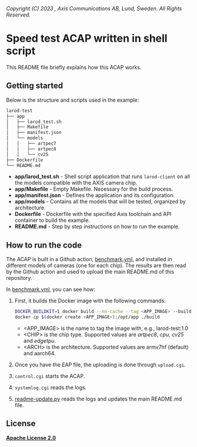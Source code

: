 *Copyright (C) 2023
, Axis Communications AB, Lund, Sweden. All Rights Reserved.*

# Speed test ACAP written in shell script

This README file briefly explains how this ACAP works.

## Getting started

Below is the structure and scripts used in the example:

```bash
larod-test
├── app
│   ├── larod_test.sh
│   ├── Makefile
│   ├── manifest.json
│   └── models
│   │   ├── artpec7
│   │   ├── artpec8
│   │   └── cv25
├── Dockerfile
└── README.md
```

* **app/larod_test.sh** - Shell script application that runs `larod-client` on all the models compatible with the AXIS camera chip.
* **app/Makefile** - Empty Makefile. Necessary for the build process.
* **app/manifest.json** - Defines the application and its configuration.
* **app/models** - Contains all the models that will be tested, organized by architecture.
* **Dockerfile** - Dockerfile with the specified Axis toolchain and API container to build the example.
* **README.md** - Step by step instructions on how to run the example.

## How to run the code

The ACAP is built in a Github action, [benchmark.yml](../../../.github/workflows/benchmark.yml), and installed in different models of cameras (one for each chip). The results are then read by the Github action and used to upload the main README.md of this repository.

In [benchmark.yml](../../../.github/workflows/benchmark.yml), you can see how:

1. First, it builds the Docker image with the following commands:

    ```bash
    DOCKER_BUILDKIT=1 docker build --no-cache --tag <APP_IMAGE> --build-arg CHIP=<CHIP> --build-arg ARCH=<ARCH> .
    docker cp $(docker create <APP_IMAGE>):/opt/app ./build
    ```

    * \<APP_IMAGE\> is the name to tag the image with, e.g., larod-test:1.0
    * \<CHIP\> is the chip type. Supported values are *artpec8*, *cpu*, *cv25* and *edgetpu*.
    * \<ARCH\> is the architecture. Supported values are armv7hf (default) and aarch64.

2. Once you have the EAP file, the uploading is done through `upload.cgi`.
3. `control.cgi` starts the ACAP.
4. `systemlog.cgi` reads the logs.
5. [readme-update.py](../readme-update.py) reads the logs and updates the main README.md file.

## License

**[Apache License 2.0](./app/LICENSE)**
